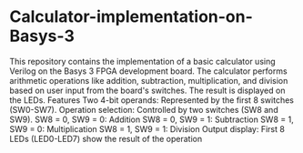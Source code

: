 # Calculator-implementation-on-Basys-3
This repository contains the implementation of a basic calculator using Verilog on the Basys 3 FPGA development board. The calculator performs arithmetic operations like addition, subtraction, multiplication, and division based on user input from the board's switches. The result is displayed on the LEDs.
Features
Two 4-bit operands: Represented by the first 8 switches (SW0-SW7).
Operation selection: Controlled by two switches (SW8 and SW9).
SW8 = 0, SW9 = 0: Addition
SW8 = 0, SW9 = 1: Subtraction
SW8 = 1, SW9 = 0: Multiplication
SW8 = 1, SW9 = 1: Division
Output display: First 8 LEDs (LED0-LED7) show the result of the operation
